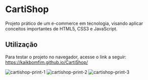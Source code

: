 # CartiShop

Projeto prático de um e-commerce em tecnologia, visando aplicar conceitos importantes de HTML5, CSS3 e JavaScript.

## Utilização

Para testar o projeto no navegador, acesse o link a seguir: https://kaikbomfim.github.io/CartiShop/

![cartishop-print-1](https://github.com/kaikbomfim/CartiShop/assets/85768224/20a74481-b5df-493f-84a0-7482ca8ce3b6)
![cartishop-print-2](https://github.com/kaikbomfim/CartiShop/assets/85768224/0f3cfdff-c51a-4820-a8aa-63ce2c0d4f6b)
![cartishop-print-3](https://github.com/kaikbomfim/CartiShop/assets/85768224/452c6cd5-3615-4f85-a9da-5e7fcd43040f)
